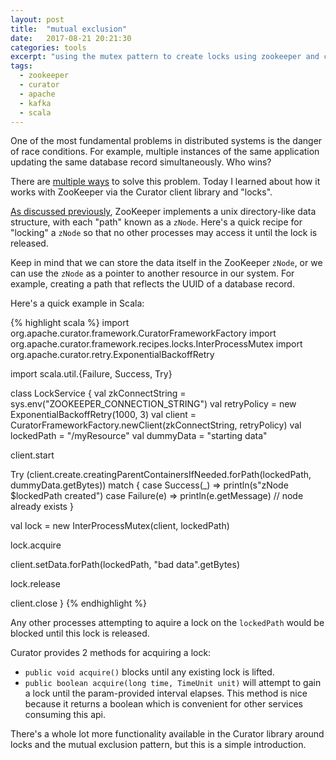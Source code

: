 ```yaml
---
layout: post
title:  "mutual exclusion"
date:   2017-08-21 20:21:30
categories: tools
excerpt: "using the mutex pattern to create locks using zookeeper and curator"
tags:
  - zookeeper
  - curator
  - apache
  - kafka
  - scala
---
```


One of the most fundamental problems in distributed systems is the danger of race conditions.  For example, multiple instances of the same application updating the same database record simultaneously.  Who wins?

There are [multiple ways](https://en.wikipedia.org/wiki/Mutual_exclusion#Software_solutions) to solve this problem.  Today I learned about how it works with ZooKeeper via the Curator client library and "locks".

[As discussed previously](https://lombardo-chcg.github.io/tools/2017/08/03/zookeeper-client-api.html), ZooKeeper implements a unix directory-like data structure, with each "path" known as a `zNode`.  Here's a quick recipe for "locking" a `zNode` so that no other processes may access it until the lock is released.  

Keep in mind that we can store the data itself in the ZooKeeper `zNode`, or we can use the `zNode` as a pointer to another resource in our system.  For example, creating a path that reflects the UUID of a database record.

Here's a quick example in Scala:

{% highlight scala %}
import org.apache.curator.framework.CuratorFrameworkFactory
import org.apache.curator.framework.recipes.locks.InterProcessMutex
import org.apache.curator.retry.ExponentialBackoffRetry

import scala.util.{Failure, Success, Try}

class LockService {
  val zkConnectString = sys.env("ZOOKEEPER_CONNECTION_STRING")
  val retryPolicy = new ExponentialBackoffRetry(1000, 3)
  val client = CuratorFrameworkFactory.newClient(zkConnectString, retryPolicy)
  val lockedPath = "/myResource"
  val dummyData = "starting data"

  client.start

  Try (client.create.creatingParentContainersIfNeeded.forPath(lockedPath, dummyData.getBytes)) match {
    case Success(_) => println(s"zNode $lockedPath created")
    case Failure(e) => println(e.getMessage)  // node already exists
  }

  val lock = new InterProcessMutex(client, lockedPath)

  lock.acquire

  client.setData.forPath(lockedPath, "bad data".getBytes)

  lock.release

  client.close
}
{% endhighlight %}

Any other processes attempting to aquire a lock on the `lockedPath` would be blocked until this lock is released.

Curator provides 2 methods for acquiring a lock:
* `public void acquire()` blocks until any existing lock is lifted.
* `public boolean acquire(long time, TimeUnit unit)` will attempt to gain a lock until the param-provided interval elapses.  This method is nice because it returns a boolean which is convenient for other services consuming this api.

There's a whole lot more functionality available in the Curator library around locks and the mutual exclusion pattern, but this is a simple introduction.
